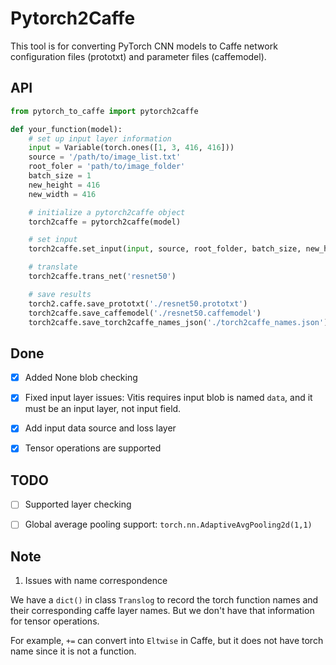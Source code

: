 # Pytorch2Caffe

This tool is for converting PyTorch CNN models to Caffe network configuration files (prototxt) and parameter files (caffemodel).


## API

```python
from pytorch_to_caffe import pytorch2caffe

def your_function(model):
    # set up input layer information
    input = Variable(torch.ones([1, 3, 416, 416]))
    source = '/path/to/image_list.txt'
    root_foler = 'path/to/image_folder'
    batch_size = 1
    new_height = 416
    new_width = 416

    # initialize a pytorch2caffe object
    torch2caffe = pytorch2caffe(model)

    # set input
    torch2caffe.set_input(input, source, root_folder, batch_size, new_height, new_width)

    # translate 
    torch2caffe.trans_net('resnet50')

    # save results
    torch2.caffe.save_prototxt('./resnet50.prototxt')
    torch2caffe.save_caffemodel('./resnet50.caffemodel')
    torch2caffe.save_torch2caffe_names_json('./torch2caffe_names.json')

```

## Done

- [x]  Added None blob checking

- [x] Fixed input layer issues: Vitis requires input blob is named `data`, and it must be an input layer, not input field.

- [x] Add input data source and loss layer

- [x] Tensor operations are supported

## TODO


- [ ] Supported layer checking

- [ ] Global average pooling support: `torch.nn.AdaptiveAvgPooling2d(1,1)`


## Note

1. Issues with name correspondence

We have a `dict()` in class `Translog` to record the torch function names and their corresponding caffe layer names. But we don't have that information for tensor operations. 

For example, `+=` can convert into `Eltwise` in Caffe, but it does not have torch name since it is not a function.